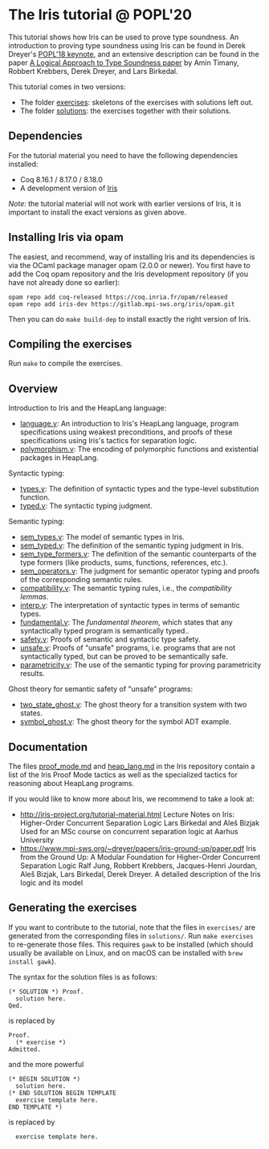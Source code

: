 # The Iris tutorial @ POPL'20

This tutorial shows how Iris can be used to prove type soundness.
An introduction to proving type soundness using Iris can be found in Derek Dreyer's [POPL'18 keynote](https://www.youtube.com/watch?v=8Xyk_dGcAwk),
and an extensive description can be found in the paper [A Logical Approach to Type Soundness paper](https://iris-project.org/pdfs/2022-submitted-logical-type-soundness.pdf) by Amin Timany, Robbert Krebbers, Derek Dreyer, and Lars Birkedal.

This tutorial comes in two versions:

- The folder [exercises](exercises): skeletons of the exercises with solutions left out.
- The folder [solutions](solutions): the exercises together with their solutions.

## Dependencies

For the tutorial material you need to have the following dependencies installed:

- Coq 8.16.1 / 8.17.0 / 8.18.0
- A development version of [Iris](https://gitlab.mpi-sws.org/iris/iris)

*Note:* the tutorial material will not work with earlier versions of Iris, it
is important to install the exact versions as given above.

## Installing Iris via opam

The easiest, and recommend, way of installing Iris and its dependencies is via
the OCaml package manager opam (2.0.0 or newer). You first have to add the Coq
opam repository and the Iris development repository (if you have not already
done so earlier):

    opam repo add coq-released https://coq.inria.fr/opam/released
    opam repo add iris-dev https://gitlab.mpi-sws.org/iris/opam.git

Then you can do `make build-dep` to install exactly the right version of Iris.

## Compiling the exercises

Run `make` to compile the exercises.

## Overview

Introduction to Iris and the HeapLang language:

- [language.v](exercises/language.v): An introduction to Iris's HeapLang
  language, program specifications using weakest preconditions, and proofs of
  these specifications using Iris's tactics for separation logic.
- [polymorphism.v](exercises/polymorphism.v): The encoding of polymorphic
  functions and existential packages in HeapLang.

Syntactic typing:

- [types.v](exercises/types.v): The definition of syntactic types and the
  type-level substitution function.
- [typed.v](exercises/typed.v): The syntactic typing judgment.

Semantic typing:

- [sem_types.v](exercises/sem_types.v): The model of semantic types in Iris.
- [sem_typed.v](exercises/sem_typed.v): The definition of the semantic typing
  judgment in Iris.
- [sem_type_formers.v](exercises/sem_type_formers.v): The definition of the
  semantic counterparts of the type formers (like products, sums, functions,
  references, etc.).
- [sem_operators.v](exercises/sem_operators.v): The judgment for semantic
  operator typing and proofs of the corresponding semantic rules.
- [compatibility.v](exercises/compatibility.v): The semantic typing rules, i.e.,
  the *compatibility lemmas*.
- [interp.v](exercises/interp.v): The interpretation of syntactic types in terms
  of semantic types.
- [fundamental.v](exercises/fundamental.v): The *fundamental theorem*, which
  states that any syntactically typed program is semantically typed..
- [safety.v](exercises/safety.v): Proofs of semantic and syntactic type safety.
- [unsafe.v](exercises/unsafe.v): Proofs of "unsafe" programs, i.e. programs
  that are not syntactically typed, but can be proved to be semantically safe.
- [parametricity.v](exercises/parametricity.v): The use of the semantic typing
  for proving parametricity results.

Ghost theory for semantic safety of "unsafe" programs:

- [two_state_ghost.v](exercises/two_state_ghost.v): The ghost theory for a
  transition system with two states.
- [symbol_ghost.v](exercises/symbol_ghost.v): The ghost theory for the symbol
  ADT example.

## Documentation

The files [proof_mode.md] and [heap_lang.md] in the Iris repository contain a
list of the Iris Proof Mode tactics as well as the specialized tactics for
reasoning about HeapLang programs.

[proof_mode.md]: https://gitlab.mpi-sws.org/iris/iris/blob/master/docs/proof_mode.md
[heap_lang.md]: https://gitlab.mpi-sws.org/iris/iris/blob/master/docs/heap_lang.md

If you would like to know more about Iris, we recommend to take a look at:

- http://iris-project.org/tutorial-material.html
  Lecture Notes on Iris: Higher-Order Concurrent Separation Logic
  Lars Birkedal and Aleš Bizjak
  Used for an MSc course on concurrent separation logic at Aarhus University
- https://www.mpi-sws.org/~dreyer/papers/iris-ground-up/paper.pdf
  Iris from the Ground Up: A Modular Foundation for Higher-Order Concurrent
  Separation Logic
  Ralf Jung, Robbert Krebbers, Jacques-Henri Jourdan, Aleš Bizjak, Lars
  Birkedal, Derek Dreyer.
  A detailed description of the Iris logic and its model

## Generating the exercises

If you want to contribute to the tutorial, note that the files in `exercises/`
are generated from the corresponding files in `solutions/`. Run `make exercises`
to re-generate those files. This requires `gawk` to be installed (which should
usually be available on Linux, and on macOS can be installed with
`brew install gawk`).

The syntax for the solution files is as follows:
```
(* SOLUTION *) Proof.
  solution here.
Qed.
```
is replaced by
```
Proof.
  (* exercise *)
Admitted.
```
and the more powerful
```
(* BEGIN SOLUTION *)
  solution here.
(* END SOLUTION BEGIN TEMPLATE
  exercise template here.
END TEMPLATE *)
```
is replaced by
```
  exercise template here.
```
